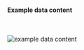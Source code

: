 <h4>Example data content</h4>
<br>

<img src="specialty-rx-condition-1.png" alt="example data content"/><br><br>